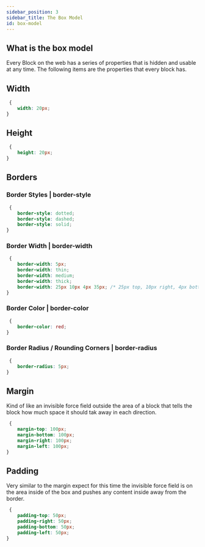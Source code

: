 ```yaml
---
sidebar_position: 3
sidebar_title: The Box Model
id: box-model
---
```


## What is the box model

Every Block on the web has a series of properties that is hidden and usable at any time. The following items are the properties that every block has.

## Width

```css
 {
	width: 20px;
}
```

## Height

```css
 {
	height: 20px;
}
```

## Borders

### Border Styles | border-style

```css
 {
	border-style: dotted;
	border-style: dashed;
	border-style: solid;
}
```

### Border Width | border-width

```css
 {
	border-width: 5px;
	border-width: thin;
	border-width: medium;
	border-width: thick;
	border-width: 25px 10px 4px 35px; /* 25px top, 10px right, 4px bottom and 35px left */
}
```

### Border Color | border-color

```css
 {
	border-color: red;
}
```

### Border Radius / Rounding Corners | border-radius

```css
 {
	border-radius: 5px;
}
```

## Margin

Kind of like an invisible force field outside the area of a block that tells the block how much space it should tak away in each direction.

```css
 {
	margin-top: 100px;
	margin-bottom: 100px;
	margin-right: 100px;
	margin-left: 100px;
}
```

## Padding

Very similar to the margin expect for this time the invisible force field is on the area inside of the box and pushes any content inside away from the border.

```css
 {
	padding-top: 50px;
	padding-right: 50px;
	padding-bottom: 50px;
	padding-left: 50px;
}
```
